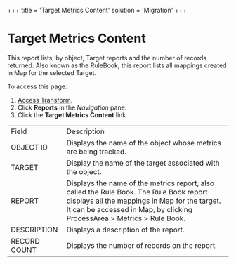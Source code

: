 +++
title = 'Target Metrics Content'
solution = 'Migration'
+++

# Target Metrics Content

This report lists, by object, Target reports and the number of records
returned. Also known as the RuleBook, this report lists all mappings
created in Map for the selected Target.

To access this page:

1.  [Access Transform](../Config/Access_Transform.htm).
2.  Click <span style="font-weight: bold;">Reports</span> in the
    <span style="font-style: italic;">Navigation</span> pane.
3.  Click the <span style="font-weight: bold;">Target Metrics
    Content</span>
link.

|              |                                                                                                                                                                                                                       |
| ------------ | --------------------------------------------------------------------------------------------------------------------------------------------------------------------------------------------------------------------- |
| Field        | Description                                                                                                                                                                                                           |
| OBJECT ID    | Displays the name of the object whose metrics are being tracked.                                                                                                                                                      |
| TARGET       | Display the name of the target associated with the object.                                                                                                                                                            |
| REPORT       | Displays the name of the metrics report, also called the Rule Book. The Rule Book report displays all the mappings in Map for the target. It can be accessed in Map, by clicking ProcessArea \> Metrics \> Rule Book. |
| DESCRIPTION  | Displays a description of the report.                                                                                                                                                                                 |
| RECORD COUNT | Displays the number of records on the report.                                                                                                                                                                         |
